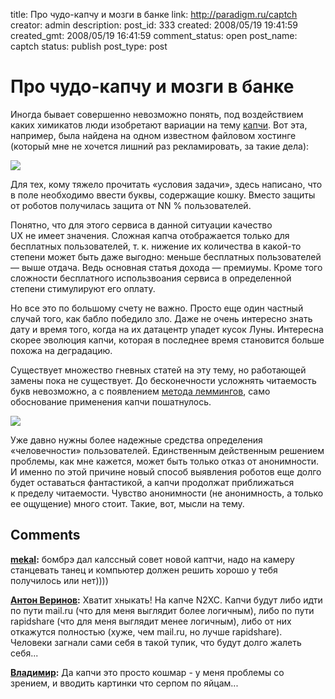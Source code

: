 title: Про чудо-капчу и мозги в банке
link: http://paradigm.ru/captch
creator: admin
description:
post_id: 333
created: 2008/05/19 19:41:59
created_gmt: 2008/05/19 16:41:59
comment_status: open
post_name: captch
status: publish
post_type: post

# Про чудо-капчу и мозги в банке

Иногда бывает совершенно невозможно понять, под воздействием каких химикатов люди изобретают вариации на тему [капчи](http://ru.wikipedia.org/wiki/CAPTCHA). Вот эта, например, была найдена на одном известном файловом хостинге (который мне не хочется лишний раз рекламировать, за такие дела):

![](/media/captcha1.png)

Для тех, кому тяжело прочитать «условия задачи», здесь написано, что в поле необходимо ввести буквы, содержащие кошку. Вместо защиты от роботов получилась защита от NN % пользователей.

Понятно, что для этого сервиса в данной ситуации качество UX не имеет значения. Сложная капча отображается только для бесплатных пользователей, т. к. нижение их количества в какой-то степени может быть даже выгодно: меньше бесплатных пользователей — выше отдача. Ведь основная статья дохода — премиумы. Кроме того сложности бесплатного использвоания сервиса в определенной степени стимулируют его оплату.

Но все это по большому счету не важно. Просто еще один частный случай того, как бабло победило зло. Даже не очень интересно знать дату и время того, когда на их датацентр упадет кусок Луны. Интересна скорее эволюция капчи, которая в последнее время становится больше похожа на деградацию.

Существует множество гневных статей на эту тему, но работающей замены пока не существует. До бесконечности усложнять читаемость букв невозможно, а с появлением [метода леммингов](http://b23.ru/yjl), само обоснование применения капчи пошатнулось.

![](/media/matrix.jpg)

Уже давно нужны более надежные средства определения «человечности» пользователей. Единственным действенным решением проблемы, как мне кажется, может быть только отказ от анонимности. И именно по этой причине новый способ выявления роботов еще долго будет оставаться фантастикой, а капчи продолжат приближаться к пределу читаемости. Чувство анонимности (не анонимность, а только ее ощущение) много стоит. Такие, вот, мысли на тему.

## Comments

**[mekal](#781 "2008/05/19 20:20:52"):** бомбрэ дал калссный совет новой каптчи, надо на камеру станцевать танец и компьютер должен решить хорошо у тебя получилось или нет))))

**[Антон Веринов](#782 "2008/05/19 20:41:35"):** Хватит хныкать! На капче N2XC. Капчи будут либо идти по пути mail.ru (что для меня выглядит более логичным), либо по пути rapidshare (что для меня выглядит менее логичным), либо от них откажутся полностью (хуже, чем mail.ru, но лучше rapidshare). Человеки загнали сами себя в такой тупик, что будут долго жалеть себя...

**[Владимир](#790 "2008/05/21 17:12:01"):** Да капчи это просто кошмар - у меня проблемы со зрением, и вводить картинки что серпом по яйцам...

